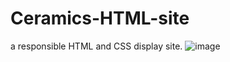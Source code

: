 # Ceramics-HTML-site
a responsible HTML  and CSS display site.
![image](https://github.com/Dorelis26/Ceramics-HTML-site/assets/115403319/b7f2709b-1055-404a-847e-ea3e9f02fa8b)
